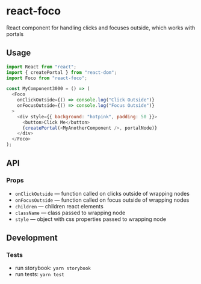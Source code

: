 # react-foco

React component for handling clicks and focuses outside, which works with portals

## Usage

```javascript
import React from "react";
import { createPortal } from "react-dom";
import Foco from "react-foco";

const MyComponent3000 = () => (
  <Foco
    onClickOutside={() => console.log("Click Outside")}
    onFocusOutside={() => console.log("Focus Outside")}
  >
    <div style={{ background: "hotpink", padding: 50 }}>
      <button>Click Me</button>
      {createPortal(<MyAnotherComponent />, portalNode)}
    </div>
  </Foco>
);
```

## API

### Props

* `onClickOutside` — function called on clicks outside of wrapping nodes
* `onFocusOutside` — function called on focus outside of wrapping nodes
* `children` — children react elements
* `className` — class passed to wrapping node
* `style` — object with css properties passed to wrapping node

## Development

### Tests

* run storybook: `yarn storybook`
* run tests: `yarn test`
